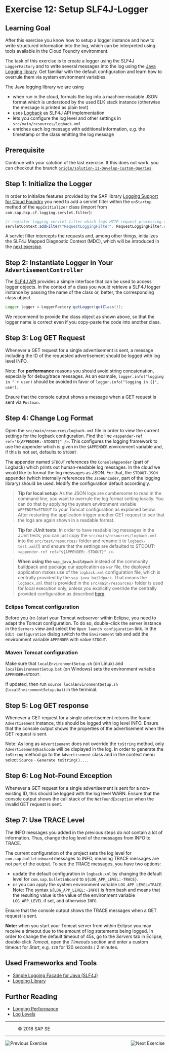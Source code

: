 Exercise 12: Setup SLF4J-Logger
===============================

## Learning Goal
After this exercise you know how to setup a logger instance and how to write structured information into the log, which can be interpreted using tools available in the Cloud Foundry environment. 

The task of this exercise is to create a logger using the SLF4J `LoggerFactory` and to write several messages into the log using the [Java Logging library](https://github.com/SAP/cf-java-logging-support). Get familiar with the default configuration and learn how to overrule them via system environment variables. 

The Java logging library we are using
- when run in the cloud, formats the log into a machine-readable JSON format which is understood by the used ELK stack instance (otherwise the message is printed as plain text)
- uses [Logback](http://logback.qos.ch/) as SLF4J API implementation
- lets you configure the log level and other settings in `src/main/resources/logback.xml`
- enriches each log message with additional information, e.g. the timestamp or the class emitting the log message

## Prerequisite
Continue with your solution of the last exercise. If this does not work, you can checkout the branch [`origin/solution-11-Develop-Custom-Queries`](https://github.com/SAP/cloud-bulletinboard-ads/tree/solution-11-Develop-Custom-Queries).
## Step 1: Initialize the Logger
In order to initialize features provided by the SAP library [Logging Support for Cloud Foundry](https://github.com/SAP/cf-java-logging-support) you need to add a servlet filter within the `onStartup` method of the `AppInitializer` class (import from `com.sap.hcp.cf.logging.servlet.filter`):

```java
// register logging servlet filter which logs HTTP request processing details
servletContext.addFilter("RequestLoggingFilter", RequestLoggingFilter.class).addMappingForUrlPatterns(null, false, "/*");
```

A servlet filter intercepts the requests and, among other things, initializes the SLF4J Mapped Diagnostic Context (MDC), which will be introduced in the [next exercise](/LoggingTracing/Exercise_13_Use_SLF4J_Features.md).

## Step 2: Instantiate Logger in Your `AdvertisementController` 
The [SLF4J API](http://www.slf4j.org) provides a simple interface that can be used to access logger objects.
In the context of a class you would retrieve a SLF4J logger instance by passing the name of the class or, better, the corresponding class object. 

```java
Logger logger = LoggerFactory.getLogger(getClass());
```

We recommend to provide the class object as shown above, so that the logger name is correct even if you copy-paste the code into another class.

## Step 3: Log GET Request
Whenever a GET request for a single advertisement is sent, a message including the ID of the requested advertisement should be logged with log level INFO.

Note: For **performance** reasons you should avoid string concatenation, especially for debug/trace messages.
As an example, `logger.info("logging in " + user)` should be avoided in favor of `logger.info("logging in {}", user)`.

Ensure that the console output shows a message when a GET request is sent via `Postman`.

## Step 4: Change Log Format

Open the `src/main/resources/logback.xml` file in order to view the current settings for the logback configuration. Find the line `<appender-ref ref="${APPENDER:-STDOUT}" />`. This configures the logging framework to use the appender which is given in the `$APPENDER` environment variable and, if this is not set, defaults to `STDOUT`.

The appender named `STDOUT` references the `ConsoleAppender` (part of Logback) which prints out human-readable log messages.
In the cloud we would like to format the log messages as JSON. For that, the `STDOUT-JSON` appender (which internally references the `JsonEncoder`, part of the logging library) should be used. Modify the configuration default accordingly.

>**Tip for local setup**: As the JSON logs are cumbersome to read in the command line, you want to overrule the log format setting locally. You can do that by applying the system environment variable `APPENDER=STDOUT` to your Tomcat configuration as explained below. After restarting the application trigger another GET request to see that the logs are again shown in a readable format. 

>**Tip for JUnit tests**: In order to have readable log messages in the JUnit tests, you can just copy the `src/main/resources/logback.xml` into the `src/test/resources/` folder and rename it to `logback-test.xml`(!) and ensure that the settings are defaulted to STDOUT: `<appender-ref ref="${APPENDER:-STDOUT}" />`.

>**When using the `sap_java_buildpack`** instead of the community buildpack and package our application as `war` file, the deployed application makes use of the `logback.xml` configuration file, which is centrally provided by the `sap_java_buildpack`. 
That means the `logback.xml` that is provided in the `src/main/resources/` folder is used for local execution only, unless you explicitly override the centrally provided configuration as described [here](/LoggingTracing/Exercise_14_GettingStarted_With_ELK_Stack.md#step-13-provide-a-custom-logbackxml).

### Eclipse Tomcat configuration
Before you (re-)start your Tomcat webserver within Eclipse, you need to adapt the Tomcat configuration. To do so, double-click the server instance in the `Servers` view and select the `Open launch configuration` link. In the `Edit configuration` dialog switch to the `Environment` tab and add the environment variable `APPENDER` with value `STDOUT`.

### Maven Tomcat configuration
Make sure that `localEnvironmentSetup.sh` (on Linux) and `localEnvironmentSetup.bat` (on Windows) sets the environment variable `APPENDER=STDOUT`.

If updated, then run `source localEnvironmentSetup.sh` (`localEnvironmentSetup.bat`) in the terminal.

## Step 5: Log GET response
Whenever a GET request for a single advertisement returns the found `Advertisement` instance, this should be logged with log level INFO. Ensure that the console output shows the properties of the advertisement when the GET request is sent.

Note: As long as `Advertisement` does not override the `toString` method, only `Advertisement@hashcode` will be displayed in the log. In order to generate the `toString` method go to the `Advertisement` class and in the context menu select `Source` - `Generate toString()...`.

## Step 6: Log Not-Found Exception
Whenever a GET request for a single advertisement is sent for a non-existing ID, this should be logged with the log level WARN. Ensure that the console output shows the call stack of the `NotFoundException` when the invalid GET request is sent.

## Step 7: Use TRACE Level
The INFO messages you added in the previous steps do not contain a lot of information. Thus, change the log level of the messages from INFO to TRACE.

The current configuration of the project sets the log level for `com.sap.bulletinboard` messages to INFO, meaning TRACE messages are not part of the output. To see the TRACE messages, you have two options:
- update the default configuration in `logback.xml` by changing the default level for `com.sap.bulletinboard` to `${LOG_APP_LEVEL:-TRACE}`.
- or you can apply the system environment variable `LOG_APP_LEVEL=TRACE`. Note: The syntax `${LOG_APP_LEVEL:-INFO}` is from bash and means that the resulting value is the value of the environment variable `LOG_APP_LEVEL` if set, and otherwise `INFO`.

Ensure that the console output shows the TRACE messages when a GET request is sent.

**Note:** when you start your Tomcat server from within Eclipse you may receive a timeout due to the amount of log statements being logged. In order to change the default timeout of 45s, go to the *Servers* tab in Eclipse, double-click *Tomcat*, open the *Timeouts* section and enter a custom timeout for *Start*, e.g. `120` for 120 seconds / 2 minutes.



## Used Frameworks and Tools
- [Simple Logging Facade for Java (SLF4J)](http://www.slf4j.org/)
- [Logging Library](https://github.com/SAP/cf-java-logging-support) 

## Further Reading
- [Logging Performance](http://www.slf4j.org/faq.html#logging_performance)
- [Log Levels](http://www.slf4j.org/api/org/apache/log4j/Level.html)
 
***
<dl>
  <dd>
  <div class="footer">&copy; 2018 SAP SE</div>
  </dd>
</dl>
<hr>
<a href="/ConnectDatabase/Exercise_11_Develop_Custom_Queries.md">
  <img align="left" alt="Previous Exercise">
</a>
<a href="/LoggingTracing/Exercise_13_Use_SLF4J_Features.md">
  <img align="right" alt="Next Exercise">
</a>
